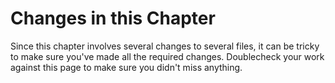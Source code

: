 # Changes in this Chapter
Since this chapter involves several changes to several files, it can be tricky to make sure you've made all the required changes. Doublecheck your work against this page to make sure you didn't miss anything.